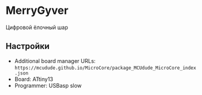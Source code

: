 # MerryGyver
 Цифровой ёлочный шар

## Настройки
- Additional board manager URLs: `https://mcudude.github.io/MicroCore/package_MCUdude_MicroCore_index.json`
- Board: ATtiny13
- Programmer: USBasp slow

